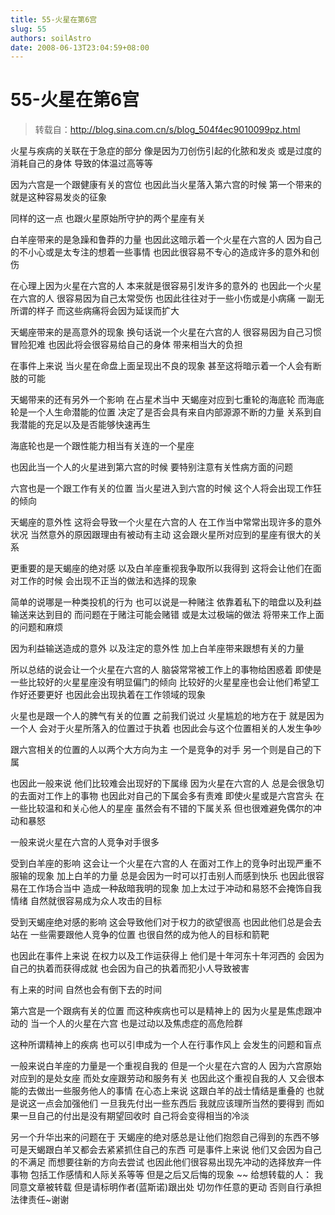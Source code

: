 ```yaml
---
title: 55-火星在第6宫
slug: 55
authors: soilAstro
date: 2008-06-13T23:04:59+08:00
---
```

# 55-火星在第6宫

> 转载自：http://blog.sina.com.cn/s/blog_504f4ec9010099pz.html

火星与疾病的关联在于急症的部分
像是因为刀创伤引起的化脓和发炎
或是过度的消耗自己的身体
导致的体温过高等等


因为六宫是一个跟健康有关的宫位
也因此当火星落入第六宫的时候
第一个带来的就是这种容易发炎的征象


同样的这一点
也跟火星原始所守护的两个星座有关


白羊座带来的是急躁和鲁莽的力量
也因此这暗示着一个火星在六宫的人
因为自己的不小心或是太专注的想着一些事情
也因此很容易不专心的造成许多的意外和创伤


在心理上因为火星在六宫的人
本来就是很容易引发许多的意外的
也因此一个火星在六宫的人
很容易因为自己太常受伤
也因此往往对于一些小伤或是小病痛
一副无所谓的样子
而这些病痛将会因为延误而扩大


天蝎座带来的是高意外的现象
换句话说一个火星在六宫的人
很容易因为自己习惯冒险犯难
也因此将会很容易给自己的身体
带来相当大的负担


在事件上来说
当火星在命盘上面呈现出不良的现象
甚至这将暗示着一个人会有断肢的可能


天蝎带来的还有另外一个影响
在占星术当中
天蝎座对应到七重轮的海底轮
而海底轮是一个人生命潜能的位置
决定了是否会具有来自内部源源不断的力量
关系到自我潜能的充足以及是否能够快速再生


海底轮也是一个跟性能力相当有关连的一个星座


也因此当一个人的火星进到第六宫的时候
要特别注意有关性病方面的问题


六宫也是一个跟工作有关的位置
当火星进入到六宫的时候
这个人将会出现工作狂的倾向


天蝎座的意外性
这将会导致一个火星在六宫的人
在工作当中常常出现许多的意外状况
当然意外的原因跟理由有被动有主动
这会跟火星所对应到的星座有很大的关系


更重要的是天蝎座的绝对感
以及白羊座重视我争取所以我得到
这将会让他们在面对工作的时候
会出现不正当的做法和选择的现象


简单的说哪是一种类投机的行为
也可以说是一种赌注
依靠着私下的暗盘以及利益输送来达到目的
而问题在于赌注可能会赌错
或是太过极端的做法
将带来工作上面的问题和麻烦


因为利益输送造成的意外
以及注定的意外性
加上白羊座带来跟想有关的力量


所以总结的说会让一个火星在六宫的人
脑袋常常被工作上的事物给困惑着
即使是一些比较好的火星星座没有明显偏门的倾向
比较好的火星星座也会让他们希望工作好还要更好
也因此会出现执着在工作领域的现象


火星也是跟一个人的脾气有关的位置
之前我们说过
火星尴尬的地方在于
就是因为一个人
会对于火星所落入的位置过于执着
也因此会与这个位置相关的人发生争吵


跟六宫相关的位置的人以两个大方向为主
一个是竞争的对手
另一个则是自己的下属


也因此一般来说
他们比较难会出现好的下属缘
因为火星在六宫的人
总是会很急切的去面对工作上的事物
也因此对自己的下属会多有责难
即使火星或是六宫宫头
在一些比较温和和关心他人的星座
虽然会有不错的下属关系
但也很难避免偶尔的冲动和暴怒


一般来说火星在六宫的人竞争对手很多


受到白羊座的影响
这会让一个火星在六宫的人
在面对工作上的竞争时出现严重不服输的现象
加上白羊的力量
总是会因为一时可以打击别人而感到快乐
也因此很容易在工作场合当中
造成一种敌暗我明的现象
加上太过于冲动和易怒不会掩饰自我情绪
自然就很容易成为众人攻击的目标


受到天蝎座绝对感的影响
这会导致他们对于权力的欲望很高
也因此他们总是会去站在
一些需要跟他人竞争的位置
也很自然的成为他人的目标和箭靶


也因此在事件上来说
在权力以及工作运获得上
他们是十年河东十年河西的
会因为自己的执着而获得成就
也会因为自己的执着而犯小人导致被害


有上来的时间
自然也会有倒下去的时间


第六宫是一个跟病有关的位置
而这种疾病也可以是精神上的
因为火星是焦虑跟冲动的
当一个人的火星在六宫
也是过动以及焦虑症的高危险群


这种所谓精神上的疾病
也可以引申成为一个人在行事作风上
会发生的问题和盲点


一般来说白羊座的力量是一个重视自我的
但是一个火星在六宫的人
因为六宫原始对应到的是处女座
而处女座跟劳动和服务有关
也因此这个重视自我的人
又会很本能的去做出一些服务他人的事情
在心态上来说
这跟白羊的战士情结是重叠的
也就是说这一点会加强他们
一旦我先付出一些东西后
我就应该理所当然的要得到
而如果一旦自己的付出是没有期望回收时
自己将会变得相当的冷淡


另一个升华出来的问题在于
天蝎座的绝对感总是让他们抱怨自己得到的东西不够
可是天蝎跟白羊又都会去紧紧抓住自己的东西
可是事件上来说
他们又会因为自己的不满足
而想要往新的方向去尝试
也因此他们很容易出现先冲动的选择放弃一件事物
包括工作感情和人际关系等等
但是之后又后悔的现象
~~
给想转载的人：
我同意文章被转载
但是请标明作者(蓝斯诺)跟出处
切勿作任意的更动
否则自行承担法律责任~谢谢


 


  